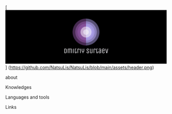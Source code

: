 [![Header](https://github.com/NatsuLis/NatsuLis/blob/main/assets/header.png)] (https://github.com/NatsuLis/NatsuLis/blob/main/assets/header.png)

about


Knowledges

Languages and tools


Links